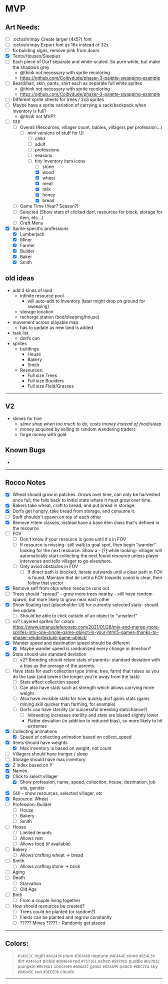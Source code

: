 # MVP

## Art Needs:

- [ ] :octoshrimpy Create larger (4x5?) font
- [ ] :octoshrimpy Export font as 16x instead of 32x
- [ ] fix building signs, remove pink from doors
- [x] Tents/Houses/Sleepies
- [ ] Each piece of Dorf separate and white-scaled. So pure white, but make the shadows grey
  - @think not necessary with sprite recoloring
  - https://github.com/Colbydude/phaser-3-palette-swapping-example
- [ ] Beard/hair, skin, pants, shirt each as separate full white sprites
  - @think not necessary with sprite recoloring
  - https://github.com/Colbydude/phaser-3-palette-swapping-example
- [ ] Different sprite sheets for trees / 2x3 sprites
- [ ] Maybe have a sprite variation of carrying a sack/backpack when inventory is full?
  - @think not MVP?
- [ ] GUI
  - [ ] Overall (Resources, villager count, babies, villagers per profession...)
    - [ ] mini versions of stuff for UI
      - [ ] child
      - [ ] adult
      - [ ] professions
      - [ ] seasons
      - [ ] tiny inventory item icons
        - [ ] stone
        - [x] wood
        - [x] wheat
        - [x] meat
        - [x] milk
        - [x] honey
        - [x] bread

  - [ ] Game Time (Year? Season?)
  - [ ] Selected (Show stats of clicked dorf, resources for block, storage for item, etc...)
  - [ ] Craft Menu
- [x] Sprite-specific professions
  - [x] Lumberjack
  - [x] Miner
  - [x] Farmer
  - [x] Builder
  - [x] Baker
  - [x] Smith

## old ideas

- add 3 kinds of land
  - infinite resource pool
    - will auto-add to inventory (later might drop on ground for sweeping)
  - storage location
  - recharge station (bed/sleeping/house)
- movement across playable map
  - has to update as new land is added
- task list
  - dorfs can
- sprites
  - buildings
    - House
    - Bakery
    - Smith
  - Resources:
    - Full size Trees
    - Full size Boulders
    - Full size Field/Grasses

---

## V2

- slimes for hire
  - _slime shop when too much to do, costs money instead of food/sleep_
  - money acquired by selling to random wandering traders
  - forge money with gold

## Known Bugs

-

---

## Rocco Notes

- [x] Wheat should grow in patches. Grows over time, can only be harvested once full, the falls back to initial state where it must grow over time.
- [x] Bakers take wheat, craft to bread, and put bread in storage.
- [x] Dorfs get hungry, take bread from storage, and consume it.
- [ ] Stuff shouldn't spawn on top of each other
- [x] Remove \*Item classes, instead have a base item class that's defined in the resource
- [ ] FOV
  - [ ] Don't know if your resource is gone until it's in FOV
  - [ ] If resource is missing- still walk to goal spot, then begin "wander" looking for the next resource. Show a - [?] while looking- villager will automatically start collecting the next found resource unless player intervenes and tells villager to go elsewhere.
  - [ ] Only avoid obstacles in FOV
    - [ ] If direct path is blocked, iterate outwards until a clear path in FOV is found. Maintain that dir until a FOV towards coord is clear, then follow that vector
- [x] Remove self from objs when resource runs out
- [ ] Trees should "spread" - grow more trees nearby - still have random spawn, but more likely to grow near each other
- [x] Show floating text (placeholder UI) for currently selected stats- should live update
  - [ ] Should be able to click outside of an object to "unselect"
- [ ] v2? Layered sprites for colors
      https://www.emanueleferonato.com/2021/01/28/mix-and-merge-more-sprites-into-one-single-game-object-in-your-html5-games-thanks-to-phaser-rendertexture-game-object/
- [x] Wander speed and destination speed should be different
  - [x] Maybe wander speed is randomized every change in direction?
- [x] Stats should use standard deviation
  - [ ] v2? Breeding should retain stats of parents- standard deviation with a bias as the average of the parents.
- [ ] Have stats for each collection type (mine, tree, farm) that raises as you do the task (and lowers the longer you're away from the task)
  - [ ] Stats effect collection speed
  - [ ] Can also have stats such as strength which allows carrying more weight
  - [ ] Also have invisible stats for how quickly dorf gains stats (gains mining skill quicker than farming, for example)
  - [ ] Dorfs can have sterility (or successful breeding stat/chance?)
    - [ ] Inbreeding increases sterility and stats are biased slightly lower
    * Flatter deviation (in addition to reduced bias), so more likely to hit extremes
- [x] Collecting animations
  - [x] Speed of collecting animation based on collect_speed
- [x] Items should have weights
  - [x] Max inventory is based on weight, not count
- [ ] Villagers should have hunger / sleep
- [ ] Storage should have max inventory
- [x] Z index based on Y
- [x] Names
- [x] Click to select villager
  - [x] Show profession, name, speed, collection, house, destination, job site, gender
- [x] GUI - show resources, selected villager, etc
- [x] Resource: Wheat
- [ ] Profession: Builder
  - [ ] House
  - [ ] Bakery
  - [ ] Smith
- [ ] House
  - [ ] Limited tenants
  - [ ] Allows rest
  - [ ] Allows food (if available)
- [ ] Bakery
  - [ ] Allows crafting wheat -> bread
- [ ] Smith
  - [ ] Allows crafting stone -> brick
- [ ] Aging
- [ ] Death
  - [ ] Starvation
  - [ ] Old Age
- [ ] Birth
  - [ ] From a couple living together
- [ ] How should resources be created?
  - [ ] Trees could be planted (or random?)
  - [ ] Fields can be planted and regrow constantly
  - [ ] ????? Mines ????? - Randomly get placed

---

## Colors:

> `#140C1C` night
> `#442434` plum
> `#30346D` neptune
> `#4E4A4E` stone
> `#854C30` dirt
> `#346524` pickle
> `#D04648` red
> `#757161` ashen
> `#597DCE` puddle
> `#D27D2C` pumpkin
> `#8595A1` concrete
> `#6DAA2C` grass
> `#D2AA99` peach
> `#6DC2CA` sky
> `#DAD45E` sun
> `#DEEED6` clouds

---
